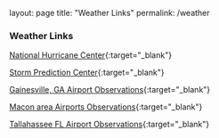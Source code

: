 layout: page
title: "Weather Links"
permalink: /weather

### Weather Links

[National Hurricane Center](https://www.nhc.noaa.gov/){:target="_blank"}

[Storm Prediction Center](https://www.spc.noaa.gov/products/outlook/){:target="_blank"}

[Gainesville, GA Airport Observations](https://forecast.weather.gov/data/obhistory/KGVL.html){:target="_blank"}

[Macon area Airports Observations](https://forecast.weather.gov/obslocal.php?warnzone=GAZ082&local_place=Macon+GA&zoneid=EDT&offset=14400){:target="_blank"}

[Tallahassee FL Airport Observations](https://forecast.weather.gov/data/obhistory/KTLH.html){:target="_blank"}

